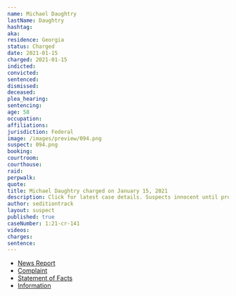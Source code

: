 ```yaml
---
name: Michael Daughtry
lastName: Daughtry
hashtag:
aka:
residence: Georgia
status: Charged
date: 2021-01-15
charged: 2021-01-15
indicted:
convicted: 
sentenced: 
dismissed: 
deceased:
plea_hearing:
sentencing:
age: 58
occupation:
affiliations:
jurisdiction: Federal
image: /images/preview/094.png
suspect: 094.png
booking:
courtroom:
courthouse:
raid:
perpwalk:
quote:
title: Michael Daughtry charged on January 15, 2021
description: Click for latest case details. Suspects innocent until proven guilty.
author: seditiontrack
layout: suspect
published: true
caseNumber: 1:21-cr-141
videos:
charges:
sentence:
---
```

- [News Report](https://www.walb.com/2021/01/19/pelham-man-charged-capitol-incident/)
- [Complaint](https://www.justice.gov/opa/page/file/1356031/download)
- [Statement of Facts](https://www.justice.gov/opa/page/file/1356026/download)
- [Information](https://www.justice.gov/usao-dc/case-multi-defendant/file/1377691/download)
